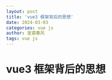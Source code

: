 ```yaml
---
layout: post
title: 'vue3 框架背后的思想'
date: 2024-03-03
categories: vue js
author: 皇甫春风
tags: vue js
---
```


# vue3 框架背后的思想